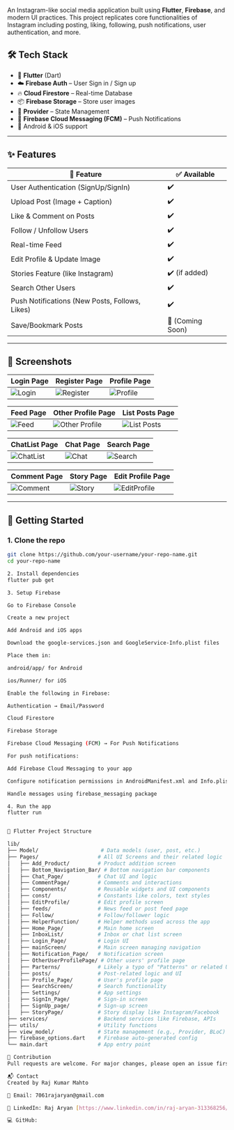 
An Instagram-like social media application built using **Flutter**, **Firebase**, and modern UI practices. This project replicates core functionalities of Instagram including posting, liking, following, push notifications, user authentication, and more.

## 🛠 Tech Stack

- 🔧 **Flutter** (Dart)
- ☁️ **Firebase Auth** – User Sign in / Sign up
- 🔥 **Cloud Firestore** – Real-time Database
- 📦 **Firebase Storage** – Store user images
- 💬 **Provider** – State Management
- 🔔 **Firebase Cloud Messaging (FCM)** – Push Notifications
- 📱 Android & iOS support

---

## ✨ Features

| 🔹 Feature                        | ✅ Available |
|----------------------------------|--------------|
| User Authentication (SignUp/SignIn) | ✔️ |
| Upload Post (Image + Caption)      | ✔️ |
| Like & Comment on Posts            | ✔️ |
| Follow / Unfollow Users            | ✔️ |
| Real-time Feed                     | ✔️ |
| Edit Profile & Update Image        | ✔️ |
| Stories Feature (like Instagram)   | ✔️ (if added) |
| Search Other Users                 | ✔️ |
| Push Notifications (New Posts, Follows, Likes) | ✔️ |
| Save/Bookmark Posts                | 🚧 (Coming Soon) |

---

## 📸 Screenshots

| Login Page | Register Page | Profile Page |
|------------|---------------|--------------|
| ![Login](https://github.com/user-attachments/assets/8230ba04-cdfa-4532-8208-838bb0eab503) | ![Register](https://github.com/user-attachments/assets/7a8cd7a3-63fd-4d5a-acdf-f303b9cca057) | ![Profile](https://github.com/user-attachments/assets/6261aa76-70d9-4fdd-b600-1562b8571a89) |


| Feed Page | Other Profile Page | List Posts Page |
|-----------|--------------------|-----------------|
| ![Feed](https://github.com/user-attachments/assets/f7c95ca8-a1de-4e69-ac1b-03ac3506a591) | ![Other Profile](https://github.com/user-attachments/assets/5374a914-6ca8-4b89-a2c1-c81bc6ef2794) | ![List Posts](https://github.com/user-attachments/assets/96fc1baf-e362-4867-be24-74a6dc6907d5) |


| ChatList Page | Chat Page | Search Page |
|---------------|-----------|--------------|
| ![ChatList](https://github.com/user-attachments/assets/0d3d8c68-bb17-496c-9c4c-65df825e7ccc) | ![Chat](https://github.com/user-attachments/assets/cd630c6e-b33f-4db6-b173-e248f2f4ad15) | ![Search](https://github.com/user-attachments/assets/946c16d7-0d94-4f06-999d-c01ced08c2ff) |


| Comment Page | Story Page | Edit Profile Page |
|--------------|------------|-------------------|
| ![Comment](https://github.com/user-attachments/assets/df3db87b-9b02-49bf-94bc-50532af84e0e) | ![Story](https://github.com/user-attachments/assets/b198bf47-96f9-49e5-89c5-567836c50325) | ![EditProfile](https://github.com/user-attachments/assets/6531f495-0b57-4701-bd7e-aa33a595ef43) |



---

## 🚀 Getting Started

### 1. Clone the repo

```bash
git clone https://github.com/your-username/your-repo-name.git
cd your-repo-name

2. Install dependencies
flutter pub get

3. Setup Firebase

Go to Firebase Console

Create a new project

Add Android and iOS apps

Download the google-services.json and GoogleService-Info.plist files

Place them in:

android/app/ for Android

ios/Runner/ for iOS

Enable the following in Firebase:

Authentication → Email/Password

Cloud Firestore

Firebase Storage

Firebase Cloud Messaging (FCM) → For Push Notifications

For push notifications:

Add Firebase Cloud Messaging to your app

Configure notification permissions in AndroidManifest.xml and Info.plist

Handle messages using firebase_messaging package

4. Run the app
flutter run


📁 Flutter Project Structure

lib/
├── Model/                    # Data models (user, post, etc.)
├── Pages/                   # All UI Screens and their related logic
│   ├── Add_Product/         # Product addition screen
│   ├── Bottom_Navigation_Bar/ # Bottom navigation bar components
│   ├── Chat_Page/           # Chat UI and logic
│   ├── CommentPage/         # Comments and interactions
│   ├── Components/          # Reusable widgets and UI components
│   ├── const/               # Constants like colors, text styles
│   ├── EditProfile/         # Edit profile screen
│   ├── feeds/               # News feed or post feed page
│   ├── Follow/              # Follow/follower logic
│   ├── HelperFunction/      # Helper methods used across the app
│   ├── Home_Page/           # Main home screen
│   ├── InboxList/           # Inbox or chat list screen
│   ├── Login_Page/          # Login UI
│   ├── mainScreen/          # Main screen managing navigation
│   ├── Notification_Page/   # Notification screen
│   ├── OtherUserProfilePage/ # Other users' profile page
│   ├── Parterns/            # Likely a typo of "Patterns" or related UI logic
│   ├── posts/               # Post-related logic and UI
│   ├── Profile_Page/        # User's profile page
│   ├── SearchScreen/        # Search functionality
│   ├── Settings/            # App settings
│   ├── SignIn_Page/         # Sign-in screen
│   ├── SignUp_page/         # Sign-up screen
│   ├── StoryPage/           # Story display like Instagram/Facebook
├── services/                # Backend services like Firebase, APIs
├── utils/                   # Utility functions
├── view_model/              # State management (e.g., Provider, BLoC)
├── firebase_options.dart    # Firebase auto-generated config
└── main.dart                # App entry point

🙌 Contribution
Pull requests are welcome. For major changes, please open an issue first to discuss what you would like to change.

📬 Contact
Created by Raj Kumar Mahto

📧 Email: 7061rajaryan@gmail.com

💼 LinkedIn: Raj Aryan [https://www.linkedin.com/in/raj-aryan-313368256/]

💻 GitHub: 

